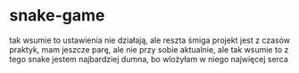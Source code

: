 # snake-game
tak wsumie to ustawienia nie działają, ale reszta śmiga
projekt jest z czasów praktyk, mam jeszcze parę, ale nie przy sobie aktualnie, 
ale tak wsumie to z tego snake jestem najbardziej dumna, bo wlożyłam w niego najwięcej serca
